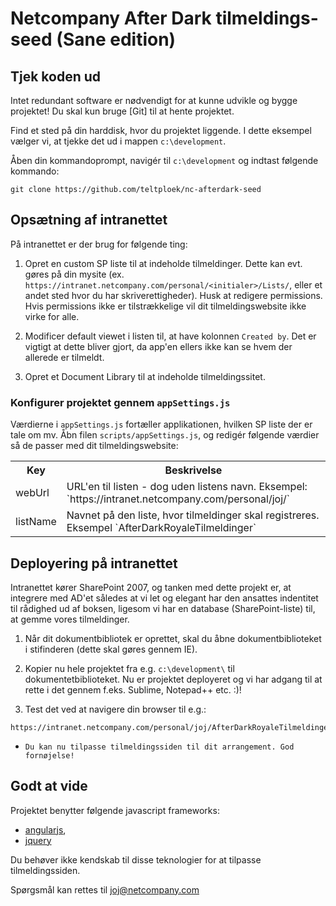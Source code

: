 # Netcompany After Dark tilmeldings-seed (Sane edition)

## Tjek koden ud
Intet redundant software er nødvendigt for at kunne udvikle og bygge projektet! Du skal kun bruge [Git] til at hente projektet. 

[1]: http://git-scm.com/downloads           "Git"

Find et sted på din harddisk, hvor du projektet liggende. I dette eksempel vælger vi, at tjekke det ud i mappen `c:\development`.

Åben din kommandoprompt, navigér til `c:\development` og indtast følgende kommando:

```
git clone https://github.com/teltploek/nc-afterdark-seed
```

## Opsætning af intranettet

På intranettet er der brug for følgende ting:

1.    Opret en custom SP liste til at indeholde tilmeldinger. Dette kan evt. gøres på din mysite (ex. `https://intranet.netcompany.com/personal/<initialer>/Lists/`, eller et andet sted hvor du har skriverettigheder). Husk at redigere permissions. Hvis permissions ikke er tilstrækkelige vil dit tilmeldingswebsite ikke virke for alle.

2.    Modificer default viewet i listen til, at have kolonnen `Created by`. Det er vigtigt at dette bliver gjort, da app'en ellers ikke kan se hvem der allerede er tilmeldt.

3.    Opret et Document Library til at indeholde tilmeldingssitet.

### Konfigurer projektet gennem `appSettings.js`

 Værdierne i `appSettings.js` fortæller applikationen, hvilken SP liste der er tale om mv.
 Åbn filen `scripts/appSettings.js`, og redigér følgende værdier så de passer med dit tilmeldingswebsite:
 
 <table>
  <tr>
    <th>Key</th><th>Beskrivelse</th>
  </tr>
  <tr>
    <td>webUrl</td>
    <td>
      URL'en til listen - dog uden listens navn. 
      Eksempel: `https://intranet.netcompany.com/personal/joj/`
    </td>
  </tr>
  <tr>
    <td>listName</td>
    <td>
      Navnet på den liste, hvor tilmeldinger skal registreres. 
      Eksempel `AfterDarkRoyaleTilmeldinger`
    </td>
  </tr>
</table>  

## Deployering på intranettet

Intranettet kører SharePoint 2007, og tanken med dette projekt er, at integrere med AD'et således at vi let og elegant har den ansattes indentitet til rådighed ud af boksen, ligesom vi har en database (SharePoint-liste) til, at gemme vores tilmeldinger. 

1.    Når dit dokumentbibliotek er oprettet, skal du åbne dokumentbiblioteket i stifinderen (dette skal gøres gennem IE).

2.    Kopier nu hele projektet fra e.g. `c:\development\` til dokumentetbiblioteket. Nu er projektet deployeret og vi har adgang til at rette i det gennem f.eks. Sublime, Notepad++ etc. :)! 

3.    Test det ved at navigere din browser til e.g.:
      
```
https://intranet.netcompany.com/personal/joj/AfterDarkRoyaleTilmeldinger/index.html
```

*     Du kan nu tilpasse tilmeldingssiden til dit arrangement. God fornøjelse!

## Godt at vide

Projektet benytter følgende javascript frameworks:
  * [angularjs](http://angularjs.org/),
  * [jquery](http://jquery.com/)

Du behøver ikke kendskab til disse teknologier for at tilpasse tilmeldingssiden.

Spørgsmål kan rettes til joj@netcompany.com
